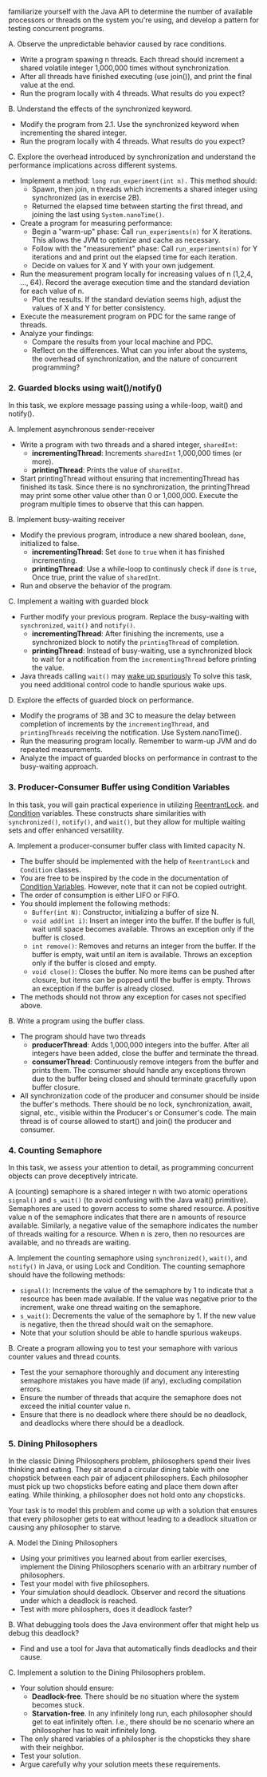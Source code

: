 familiarize yourself with the Java API to determine the number of available processors or threads on the system you're using, 
and develop a pattern for testing concurrent programs.

A. Observe the unpredictable behavior caused by race conditions.
  * Write a program spawing n threads. Each thread should increment a shared volatile integer 1,000,000 times without synchronization.
  * After all threads have finished executing (use join()), and print the final value at the end.
  * Run the program locally with 4 threads. What results do you expect?

B. Understand the effects of the synchronized keyword.
  * Modify the program from 2.1. Use the synchronized keyword when incrementing the shared integer.
  * Run the program locally with 4 threads. What results do you expect?

C. Explore the overhead introduced by synchronization and understand the performance implications across different systems.
  * Implement a method: ```long run_experiment(int n).``` This method should:
    - Spawn, then join, n threads which increments a shared integer using synchronized (as in exercise 2B).
    - Returned the elapsed time between starting the first thread, and joining the last using ```System.nanoTime()```.
  * Create a program for measuring performance:
    - Begin a "warm-up" phase: Call ```run_experiments(n)``` for X iterations. This allows the JVM to optimize and cache as necessary.
    - Follow with the "measurement" phase: Call ```run_experiments(n)``` for Y iterations and and print out the elapsed time for each iteration.
    - Decide on values for X and Y with your own judgement.
  * Run the measurement program locally for increasing values of n (1,2,4, ..., 64). Record the average execution time and the standard deviation for each value of n.
    - Plot the results. If the standard deviation seems high, adjust the values of X and Y for better consistency.
  * Execute the measurement program on PDC for the same range of threads.
  * Analyze your findings:
    - Compare the results from your local machine and PDC.
    - Reflect on the differences. What can you infer about the systems, the overhead of synchronization, and the nature of concurrent programming?
 

### 2. Guarded blocks using wait()/notify()
In this task, we explore message passing using a while-loop, wait() and notify().

A. Implement asynchronous sender-receiver
  * Write a program with two threads and a shared integer, ```sharedInt```:
    - **incrementingThread**: Increments ```sharedInt``` 1,000,000 times (or more).
    - **printingThread**: Prints the value of ```sharedInt```.
  * Start printingThread without ensuring that incrementingThread has finished its task.
    Since there is no synchronization, the printingThread may print some other value other than 0 or 1,000,000.
    Execute the program multiple times to observe that this can happen.

B. Implement busy-waiting receiver
  * Modify the previous program, introduce a new shared boolean, ```done```, initialized to false.
    - **incrementingThread**: Set ```done``` to ```true``` when it has finished incrementing.
    - **printingThread**: Use a while-loop to continusly check if ```done``` is ```true```, Once true, print the value of ```sharedInt```.
  * Run and observe the behavior of the program.

C. Implement a waiting with guarded block
  * Further modify your previous program. Replace the busy-waiting with ```synchronized```, ```wait()``` and ```notify()```.
    - **incrementingThread**: After finishing the increments, use a synchronized block to notify the ```printingThread``` of completion.
    - **printingThread**: Instead of busy-waiting, use a synchronized block to wait for a notification from the ```incrementingThread``` before printing the value.
  * Java threads calling ```wait()``` may [wake up spuriously](https://docs.oracle.com/en/java/javase/20/docs/api/java.base/java/lang/Object.html#wait(long,int)) To solve this task,
    you need additional control code to handle spurious wake ups.

D. Explore the effects of guarded block on performance.
  * Modify the programs of 3B and 3C to measure the delay between completion of increments by the ```incrementingThread```, and ```printingThreads``` receiving the notification. Use System.nanoTime().
  * Run the measuring program locally. Remember to warm-up JVM and do repeated measurements.
  * Analyze the impact of guarded blocks on performance in contrast to the busy-waiting approach.
 

### 3. Producer-Consumer Buffer using Condition Variables
In this task, you will gain practical experience in utilizing [ReentrantLock](https://docs.oracle.com/en/java/javase/17/docs/api/java.base/java/util/concurrent/locks/ReentrantLock.html).
and [Condition](https://docs.oracle.com/en/java/javase/17/docs/api/java.base/java/util/concurrent/locks/Condition.html) variables. 
These constructs share similarities with ```synchronized()```, ```notify()```, and ```wait()```, but they allow for multiple waiting sets and offer enhanced versatility.

A. Implement a producer-consumer buffer class with limited capacity N.
  * The buffer should be implemented with the help of ```ReentrantLock``` and ```Condition``` classes.
  * You are free to be inspired by the code in the documentation of [Condition Variables](https://docs.oracle.com/en/java/javase/17/docs/api/java.base/java/util/concurrent/locks/Condition.html). However,
    note that it can not be copied outright.
  * The order of consumption is either LIFO or FIFO.
  * You should implement the following methods: 
    - ```Buffer(int N)```: Constructor, initializing a buffer of size N.
    - ```void add(int i)```: Insert an integer into the buffer. If the buffer is full, wait until space becomes available. Throws an exception only if the buffer is closed.
    - ```int remove()```: Removes and returns an integer from the buffer. If the buffer is empty, wait until an item is available. Throws an exception only if the buffer is closed and empty.
    - ```void close()```: Closes the buffer. No more items can be pushed after closure, but items can be popped until the buffer is empty. Throws an exception if the buffer is already closed.
  * The methods should not throw any exception for cases not specified above.

B. Write a program using the buffer class.
  * The program should have two threads
    - **producerThread**: Adds 1,000,000 integers into the buffer. After all integers have been added, close the buffer and terminate the thread.
    - **consumerThread**: Continuously remove integers from the buffer and prints them. The consumer should handle any exceptions thrown due to the buffer being closed and should terminate gracefully upon buffer closure.
  * All synchronization code of the producer and consumer should be inside the buffer's methods.
    There should be no lock, synchronization, await, signal, etc., visible within the Producer's or Consumer's code.
    The main thread is of course allowed to start() and join() the producer and consumer.
 
### 4. Counting Semaphore
In this task, we assess your attention to detail, as programming concurrent objects can prove deceptively intricate.

A (counting) semaphore is a shared integer n with two atomic operations ```signal()``` and ```s_wait()``` (to avoid confusing with the Java wait() primitive). 
Semaphores are used to govern access to some shared resource. A positive value n of the semaphore indicates that there are n amounts of resource available. 
Similarly, a negative value of the semaphore indicates the number of threads waiting for a resource. When n is zero, then no resources are available, 
and no threads are waiting.

A. Implement the counting semaphore using ```synchronized()```, ```wait()```, and ```notify()``` in Java, or using Lock and Condition. 
The counting semaphore should have the following methods:
  * ```signal()```: Increments the value of the semaphore by 1 to indicate that a resource has been made available. If the value was negative prior to the increment, wake one thread waiting on the semaphore.
  * ```s_wait()```: Decrements the value of the semaphore by 1. If the new value is negative, then the thread should wait on the semaphore.
  * Note that your solution should be able to handle spurious wakeups.

B. Create a program allowing you to test your semaphore with various counter values and thread counts.
  * Test the your semaphore thoroughly and document any interesting semaphore mistakes you have made (if any), excluding compilation errors.
  * Ensure the number of threads that acquire the semaphore does not exceed the initial counter value n.
  * Ensure that there is no deadlock where there should be no deadlock, and deadlocks where there should be a deadlock.
 

### 5. Dining Philosophers
In the classic Dining Philosophers problem, philosophers spend their lives thinking and eating. 
They sit around a circular dining table with one chopstick between each pair of adjacent philosophers. 
Each philosopher must pick up two chopsticks before eating and place them down after eating. While thinking, 
a philosopher does not hold onto any chopsticks.

Your task is to model this problem and come up with a solution that ensures that every philosopher 
gets to eat without leading to a deadlock situation or causing any philosopher to starve.

A. Model the Dining Philosophers
  * Using your primitives you learned about from earlier exercises, implement the Dining Philosophers scenario with an arbitrary number of philosophers.
  * Test your model with five philosophers.
  * Your simulation should deadlock. Observer and record the situations under which a deadlock is reached.
  * Test with more philosphers, does it deadlock faster?

B. What debugging tools does the Java environment offer that might help us debug this deadlock?
  * Find and use a tool for Java that automatically finds deadlocks and their cause.

C. Implement a solution to the Dining Philosophers problem.
  * Your solution should ensure:
    - **Deadlock-free**. There should be no situation where the system becomes stuck.
    - **Starvation-free**. In any infinitely long run, each philosopher should get to eat infinitely often. I.e., there should be no scenario where an philosopher has to wait infinitely long.
  * The only shared variables of a philospher is the chopsticks they share with their neighbor.
  * Test your solution.
  * Argue carefully why your solution meets these requirements.
